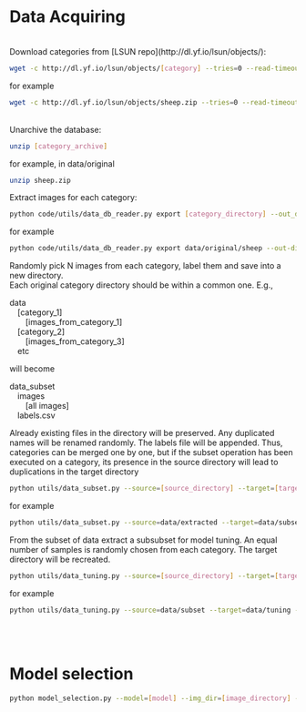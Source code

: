 <!--
__author__ = 'Dmitry Lukyanov, Huaye Li'
__email__ = 'dmitry@dmitrylukyanov.com, huayel@g.clemson.edu'
__license__ = 'MIT'
-->


# Data Acquiring

<br/>
Download categories from [LSUN repo](http://dl.yf.io/lsun/objects/):

```bash
wget -c http://dl.yf.io/lsun/objects/[category] --tries=0 --read-timeout=20 --retry-connrefused --waitretry=1
```
for example
```bash
wget -c http://dl.yf.io/lsun/objects/sheep.zip --tries=0 --read-timeout=20 --retry-connrefused --waitretry=1
```

<br/>
Unarchive the database:

```bash
unzip [category_archive]
```
for example, in data/original
```bash
unzip sheep.zip
```

Extract images for each category:

```bash
python code/utils/data_db_reader.py export [category_directory] --out_dir [category_directory_extracted] --flat
```
for example
```bash
python code/utils/data_db_reader.py export data/original/sheep --out-dir data/extracted/sheep --flat
```

Randomly pick N images from each category, label them and save into a new directory.<br/>
Each original category directory should be within a common one. E.g.,<br/>

data<br/>
&emsp;[category_1]<br/>
&emsp;&emsp;[images_from_category_1]<br/>
&emsp;[category_2]<br/>
&emsp;&emsp;[images_from_category_3]<br/>
&emsp;etc<br/>

will become<br/>

data_subset<br/>
&emsp;images<br/>
&emsp;&emsp;[all images]<br/>
&emsp;labels.csv<br/>

Already existing files in the directory will be preserved. Any duplicated names will be renamed randomly. The labels file will be appended. Thus, categories can be merged one by one, but if the subset operation has been executed on a category, its presence in the source directory will lead to duplications in the target directory

```bash
python utils/data_subset.py --source=[source_directory] --target=[target_directory] --selected=[number_of_images_per_category] --seed=[random_seed]
```
for example
```bash
python utils/data_subset.py --source=data/extracted --target=data/subset --selected=100000 --seed=0
```

From the subset of data extract a subsubset for model tuning. An equal number of samples is randomly chosen from each category. The target directory will be recreated.

```bash
python utils/data_tuning.py --source=[source_directory] --target=[target_directory] --selected=[number_of_images_per_category] --seed=[random_seed]
```
for example
```bash
python utils/data_tuning.py --source=data/subset --target=data/tuning --selected=1000 --seed=0
```

<br/>
<br/>

# Model selection

```bash
python model_selection.py --model=[model] --img_dir=[image_directory] --labels_file=[labels_file_path] --seed=[random_seed]
```
